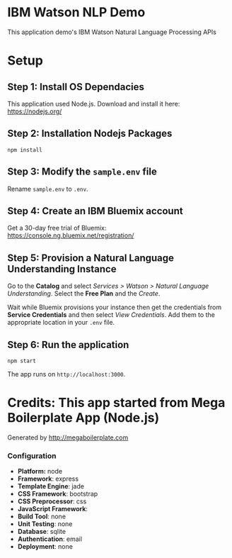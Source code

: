 # IBM Watson NLP Demo

This application demo's IBM Watson Natural Language Processing APIs

# Setup

## Step 1: Install OS Dependacies
This application used Node.js. Download and install it here: https://nodejs.org/

## Step 2: Installation Nodejs Packages
```
npm install
```

## Step 3: Modify the `sample.env` file
Rename `sample.env` to `.env`.

## Step 4: Create an IBM Bluemix account
Get a 30-day free trial of Bluemix: https://console.ng.bluemix.net/registration/

## Step 5: Provision a Natural Language Understanding Instance
Go to the **Catalog** and select *Services > Watson > Natural Language Understanding*. Select the **Free Plan** and the *Create*.

Wait while Bluemix provisions your instance then get the credentials from **Service Credentials** and then select *View Credentials*. Add them to the appropriate location in your `.env` file.

## Step 6: Run the application
```
npm start
```

The app runs on `http://localhost:3000`.


# Credits: This app started from Mega Boilerplate App (Node.js)

Generated by http://megaboilerplate.com

### Configuration
- **Platform:** node
- **Framework**: express
- **Template Engine**: jade
- **CSS Framework**: bootstrap
- **CSS Preprocessor**: css
- **JavaScript Framework**:
- **Build Tool**: none
- **Unit Testing**: none
- **Database**: sqlite
- **Authentication**: email
- **Deployment**: none
